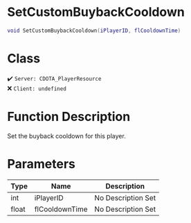 # SetCustomBuybackCooldown
```lua
void SetCustomBuybackCooldown(iPlayerID, flCooldownTime)
```
# Class
✔️ `Server: CDOTA_PlayerResource`  
❌ `Client: undefined`  

# Function Description
Set the buyback cooldown for this player.
# Parameters
Type|Name|Description
--|--|--
int|iPlayerID|No Description Set
float|flCooldownTime|No Description Set
